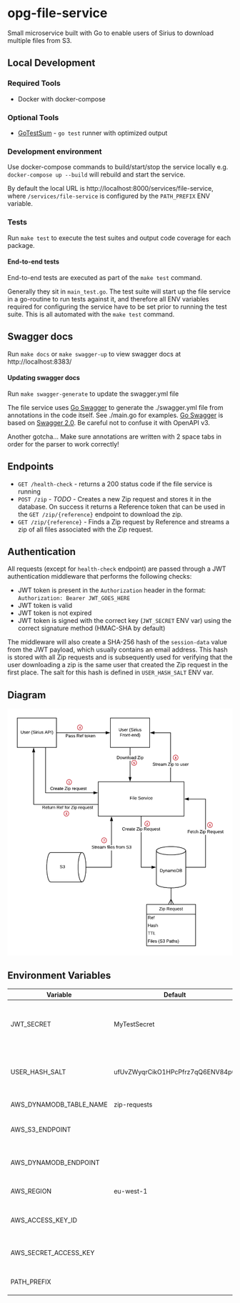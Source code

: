 # opg-file-service

Small microservice built with Go to enable users of Sirius to download multiple files from S3.

## Local Development

### Required Tools

 - Docker with docker-compose

### Optional Tools

- [GoTestSum](https://github.com/gotestyourself/gotestsum) - `go test` runner with optimized output

### Development environment

Use docker-compose commands to build/start/stop the service locally e.g. `docker-compose up --build` will rebuild and start the service.

By default the local URL is http://localhost:8000/services/file-service, where `/services/file-service` is configured by the `PATH_PREFIX` ENV variable.

### Tests

Run `make test` to execute the test suites and output code coverage for each package.

#### End-to-end tests

End-to-end tests are executed as part of the `make test` command.

Generally they sit in `main_test.go`. The test suite will start up the file service in a go-routine to run tests against it, and therefore all ENV variables required for configuring the service have to be set prior to running the test suite. This is all automated with the `make test` command.

## Swagger docs

Run `make docs` or `make swagger-up` to view swagger docs at http://localhost:8383/

#### Updating swagger docs

Run `make swagger-generate` to update the swagger.yml file

The file service uses [Go Swagger](https://goswagger.io/) to generate the ./swagger.yml file from annotations in the code itself. See ./main.go for examples. [Go Swagger](https://goswagger.io/) is based on [Swagger 2.0](https://swagger.io/docs/specification/2-0/basic-structure/). Be careful not to confuse it with OpenAPI v3.

Another gotcha... Make sure annotations are written with 2 space tabs in order for the parser to work correctly!

## Endpoints

- `GET /health-check` - returns a 200 status code if the file service is running
- `POST /zip` - _TODO_ - Creates a new Zip request and stores it in the database. On success it returns a Reference token that can be used in the `GET /zip/{reference}` endpoint to download the zip.
- `GET /zip/{reference}` - Finds a Zip request by Reference and streams a zip of all files associated with the Zip request.

## Authentication

All requests (except for `health-check` endpoint) are passed through a JWT authentication middleware that performs the following checks:

- JWT token is present in the `Authorization` header in the format: `Authorization: Bearer JWT_GOES_HERE`
- JWT token is valid
- JWT token is not expired
- JWT token is signed with the correct key (`JWT_SECRET` ENV var) using the correct signature method (HMAC-SHA by default)

The middleware will also create a SHA-256 hash of the `session-data` value from the JWT payload, which usually contains an email address. This hash is stored with all Zip requests and is subsequently used for verifying that the user downloading a zip is the same user that created the Zip request in the first place. The salt for this hash is defined in `USER_HASH_SALT` ENV var.

## Diagram

![File Service Diagram](file_service_diagram.png)

## Environment Variables

| Variable                  | Default                           |  Description   |
| ------------------------- | --------------------------------- | -------------- |
| JWT_SECRET                | MyTestSecret                      | Environment variable used to set the key for verifying JWT tokens, this should be overwritten in an environment |
| USER_HASH_SALT            | ufUvZWyqrCikO1HPcPfrz7qQ6ENV84p0  | Defines what hash to use when hashing user emails, this should match the hash being used on sirius              |
| AWS_DYNAMODB_TABLE_NAME   | zip-requests                      | Table name where zip requests are stored                                                                        |
| AWS_S3_ENDPOINT           |                                   | Used for overwriting the S3 endpoint locally e.g. http://localstack:4566                                        |
| AWS_DYNAMODB_ENDPOINT     |                                   | Used for overwriting the DynamoDB endpoint locally e.g. http://localstack:4566                                  |
| AWS_REGION                | eu-west-1                         | Set the AWS region for all operations with the SDK                                                              |
| AWS_ACCESS_KEY_ID         |                                   | Used for authenticating with localstack e.g. set to "localstack"                                                |
| AWS_SECRET_ACCESS_KEY     |                                   | Used for authenticating with localstack e.g. set to "localstack"                                                |
| PATH_PREFIX               |                                   | Path prefix where all requested will be routed                                                                  |
